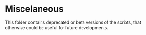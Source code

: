 # Miscelaneous

This folder contains deprecated or beta versions of the scripts, that otherwise could be useful for future developments.